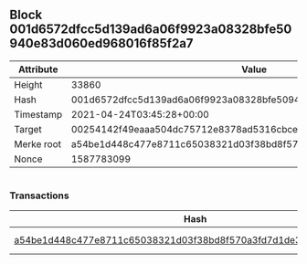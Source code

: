 ## Block 001d6572dfcc5d139ad6a06f9923a08328bfe50940e83d060ed968016f85f2a7

Attribute | Value
--- | ---
Height | 33860
Hash | 001d6572dfcc5d139ad6a06f9923a08328bfe50940e83d060ed968016f85f2a7
Timestamp | 2021-04-24T03:45:28+00:00
Target | 00254142f49eaaa504dc75712e8378ad5316cbcead634704b3734b6271167cc4
Merke root | a54be1d448c477e8711c65038321d03f38bd8f570a3fd7d1de3c68d6d6b31964
Nonce | 1587783099

```

```

### Transactions

Hash | Amount
--- | ---
[a54be1d448c477e8711c65038321d03f38bd8f570a3fd7d1de3c68d6d6b31964](a54be1d448c477e8711c65038321d03f38bd8f570a3fd7d1de3c68d6d6b31964.md) | 10.00000000 SKEPTI 
